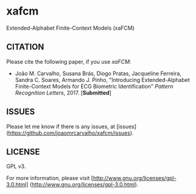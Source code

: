 # xafcm
Extended-Alphabet Finite-Context Models (xaFCM)

## CITATION
Please cite the following paper, if you use <i>xaFCM</i>:
* João M. Carvalho, Susana Brás, Diogo Pratas, Jacqueline Ferreira, Sandra C. Soares, Armando J. Pinho, "Introducing Extended-Alphabet Finite-Context Models for ECG Biometric Identification" *Pattern Recognition Letters*, 2017. [**Submitted**]

## ISSUES
Please let me know if there is any issues, at [issues]
(https://github.com/joaomrcarvalho/xafcm/issues).

## LICENSE
GPL v3.

For more information, please visit
[http://www.gnu.org/licenses/gpl-3.0.html]
(http://www.gnu.org/licenses/gpl-3.0.html).
